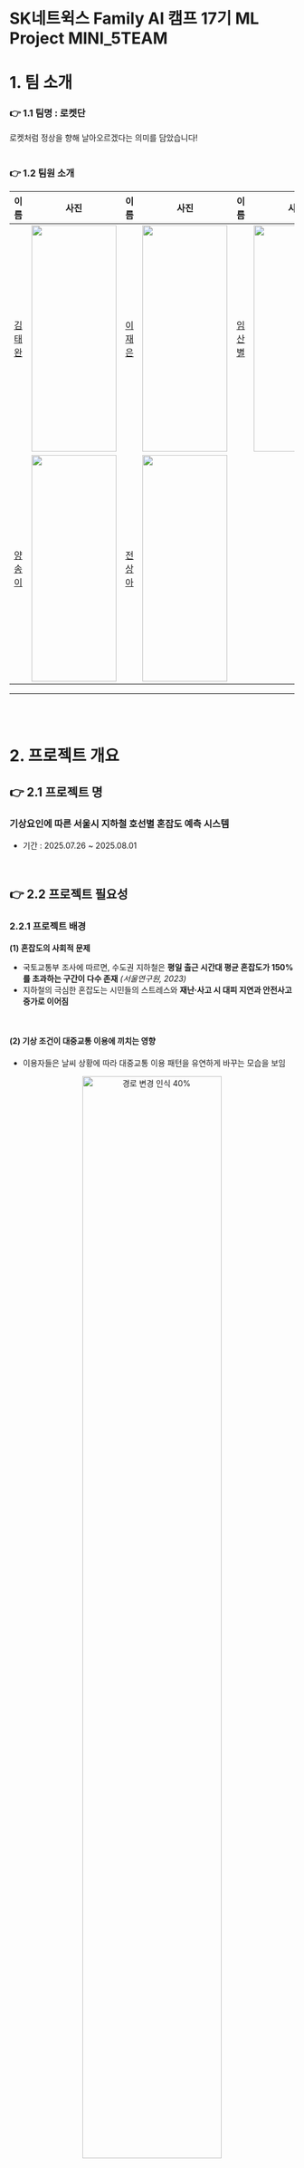 # SK네트윅스 Family AI 캠프 17기 ML Project MINI_5TEAM #

# 1. 팀 소개
### 👉 1.1 팀명 : 로켓단
로켓처럼 정상을 향해 날아오르겠다는 의미를 담았습니다! 
<br>
<br>

### 👉 1.2 팀원 소개 
|이름|사진|이름|사진|이름|사진|
|:---|---|:---|---|:---|---|
|[김태완](https://github.com/Kicangel)|<img src="https://github.com/Encore-SKN-17/EDA_MINI_5TEAM/blob/main/image_1/%EB%A1%B1%EC%8A%A4%ED%86%A42.jpg" width="150" height="400"/>|[이재은](https://github.com/JAEEUN0129)|<img src="https://github.com/Encore-SKN-17/EDA_MINI_5TEAM/blob/main/image_1/%EC%83%A4%EB%AF%B8%EB%A5%B4.jpg" width="150" height="400"/>|[임산별](https://github.com/ImMountainStar)|<img src="https://github.com/Encore-SKN-17/EDA_MINI_5TEAM/blob/main/image_1/%ED%8C%8C%EC%B9%98%EB%A6%AC%EC%8A%A4.jpg" width="150" height="400"/>|
|[양송이](https://github.com/songeeeey)|<img src="https://github.com/Encore-SKN-17/EDA_MINI_5TEAM/blob/main/image_1/%ED%91%B8%ED%81%AC%EB%A6%B0.jpg" width="150" height="400"/>|[전상아](https://github.com/sang-a-le)|<img src="https://github.com/Encore-SKN-17/EDA_MINI_5TEAM/blob/main/image_1/%ED%8E%AD%ED%83%9C%EC%9E%90.jpg" width="150" height="400"/>|

------
<br>
<br>

# 2. 프로젝트 개요

## 👉 2.1 프로젝트 명 
### 기상요인에 따른 서울시 지하철 호선별 혼잡도 예측 시스템 
- 기간 : 2025.07.26 ~ 2025.08.01
<br>


## 👉 2.2 프로젝트 필요성
### 2.2.1 프로젝트 배경
**(1) 혼잡도의 사회적 문제**  
- 국토교통부 조사에 따르면, 수도권 지하철은 **평일 출근 시간대 평균 혼잡도가 150%를 초과하는 구간이 다수 존재** *(서울연구원, 2023)*
- 지하철의 극심한 혼잡도는 시민들의 스트레스와  **재난·사고 시 대피 지연과 안전사고 증가로 이어짐**
<br>

#### **(2) 기상 조건이 대중교통 이용에 끼치는 영향**  
- 이용자들은 날씨 상황에 따라 대중교통 이용 패턴을 유연하게 바꾸는 모습을 보임

<p align="center">
  <img src="https://github.com/user-attachments/assets/1e5cf96a-f72d-4d41-88ea-142e6be25013" width="70%" alt="경로 변경 인식 40%">
</p>

<p align="center">
  <sub>출처: <a href="https://blog.naver.com/kma_131/220996892740">기상청 블로그</a> & 최상기(2021) *기상조건에 따른 대중교통 수요변화에 관한 연구*</sub>
</p>
<br>

- 기상 요인 (강수, 온도, 적설, 습도) 등은 대중교통 이용에 영향을 끼침
  <br>
  
> **"강우량과 체감온도는 대중교통 수요 감소와 높은 상관관계를 보이며,  
> 특히 버스 이용률은 기상 악화 시 7% 이상 감소하는 것으로 나타났다."**  
> *(최상기 외, 2013)*
  <br>
 <p align="center">
  <img src="https://github.com/user-attachments/assets/06aeadea-4988-41af-a5a0-7a8864b5cfac" width="70%" alt="설문조사 그래프">
</p>

<p align="center">
  <sub>출처: <a href="https://blog.naver.com/kma_131/220996892740">기상청 블로그</a> & 최상기(2021) *기상조건에 따른 대중교통 수요변화에 관한 연구(2013
    )*</sub>
</p>

<br>


 

**(3) 기존 대중교통 서비스의 한계**  
- 네이버 지도, 카카오 지도 등 주요 대중교통 안내 서비스의 한계  
  - 도착 시간/환승 횟수 등 **거리·시간 중심의 경로 추천만 제공**  
  - 기상 정보는 단순 기온 제공에 그쳐, **날씨 조건에 따른 혼잡도 변화 정보 부재**
    <br>

<p align="center">
  <img src="https://github.com/user-attachments/assets/e78dee02-5ffc-4727-a1f8-7012ec3347bf" width="70%" alt="대중교통 서비스 비교">
</p>
<p align="center">
  <sub> 네이버 지도, 카카오 지도 서비스 화면 캡처</sub>
</p>


    


<br>
<br>

### 2.2.2 프로젝트 필요성
- 지하철 혼잡도는 **시민 안전과 직결되는 데이터**  
- **기상 요인을 반영한 예측 시스템이 현재 부재**  
- 이용자들은 날씨별 혼잡도 정보를 통해 **최적 이동 루트** 를 제공
**⇒ 혼잡도 + 기상 요인을 반영한 예측 시스템 구축 필요**

----

<br>
<br>

## 👉 2.3 프로젝트 목적
**(1) 기상 요인과 지하철 혼잡도 간 관계 분석**  
- 2019~2024년 서울시 지하철 **호선별 일별 승차 인구 데이터 기반 분석**  
- 강수량, 기온, 습도 등 기상 요소와 혼잡도의 정량적 관계 도출  
- 호선별·시간대별 혼잡도 변동 패턴 파악
  <br>
  → **기상 조건별 혼잡도 예측 가능성 확보**
<br>

**(2) 지하철 혼잡도 예측 모델 개발**  
- 기상 데이터와 다년간 지하철 이용 데이터를 결합  
- **호선별 혼잡도 예측 모델 구축**  

<br>

**(3) 이용자 중심 서비스 기획**  
- 예측 모델 결과를 기반으로 지도 어플리케이션(네이버 지도, 카카오 지도 등)에 **날씨 조건을 반영한 맞춤형 최적 경로 추천 서비스** 기획  


<br>
<br>

-----
# 3. 기술 스택
|Python|Github|Pandas|Matplotlib|
|---|---|---|---|
|<img src="https://img.shields.io/badge/python-3776AB?style=for-the-badge&logo=python&logoColor=white">|<img src="https://img.shields.io/badge/github-181717?style=for-the-badge&logo=github&logoColor=white"> <img src="https://img.shields.io/badge/git-F05032?style=for-the-badge&logo=git&logoColor=white">|<img src="https://img.shields.io/badge/pandas-%23150458.svg?style=for-the-badge&logo=pandas&logoColor=white">|<img src='https://img.shields.io/badge/Matplotlib-%23ffffff.svg?style=for-the-badge&logo=Matplotlib&logoColor=black'>|

<br>
<br>

--------

<br>

# 👉 4. 데이터 

### 4.1 🚈 서울시 지하철 호선별 승하차 수 데이터 

| 항목            | 내용                                                                                                      |
|-----------------|-----------------------------------------------------------------------------------------------------------|
| **데이터명**     | 서울시 지하철 호선별 역별 승하차 인원정보                                                                 |
| **데이터 출처**   | [서울 열린데이터 광장](https://data.seoul.go.kr/dataList/OA-12914/S/1/datasetView.do)                     |
| **데이터 기간**   | 2019.01.01 ~ 2024.12.31                                                                                  |
| **데이터 크기**   | 약 70MB (70,467,662 바이트)                                                                               |
| **데이터 수집 방법** | API를 통한 수집                                                                                            |
| **데이터 제공기관** | 서울특별시 교통정책과                                                                                       |
| **데이터 형태**   | CSV 파일                                                                                                   |
| **데이터 설명**   | 서울시 지하철 각 역과 호선별 일자별 승하차 인원 현황을 제공하는 데이터셋                                   |
| **주요 칼럼**     | 사용일자, 호선명, 역명, 승차총객수, 하차총승객수, 등록일자                                                   |

<br>

### 🌦️ 4.2 기상 데이터 
| 항목              | 내용                                                                                                    |
|-------------------|---------------------------------------------------------------------------------------------------------|
| **데이터명**         | 서울시 기상데이터                                                                                       |
| **데이터 출처**       | [국가기후데이터센터](https://data.kma.go.kr/data/grnd/selectAsosRltmList.do?pgmNo=36)                   |
| **데이터 기간**        | 2019.01.01 ~ 2024.12.31                                                                                |
| **데이터 크기**         | 약 79KB                                                                                                |
| **데이터 수집 방법**     | API를 통한 수집                                                                                         |
| **데이터 제공기관**       | 국가기후데이터센터                                                                                      |
| **데이터 형태**          | CSV 파일                                                                                                  |
| **데이터 설명**          | 종관기상관측(ASOS) 데이터를 활용하여 서울시의 기상 정보를 제공하는 데이터셋                                |
| **주요 칼럼**             | 날짜, 강수량, 온도, 습도 *(필요한 칼럼만 수집)*                                                           |


<br>

### 😷 4.3 미세먼지 데이터 
| 항목              | 내용                                                                                                    |
|-------------------|---------------------------------------------------------------------------------------------------------|
| **데이터명**         | 서울시 미세먼지 데이터                                                                                       |
| **데이터 출처**       | [서울특별시 대기환경정보](https://cleanair.seoul.go.kr/statistics/dayAverage)   |
| **데이터 기간**        | 2019.01.01 ~ 2024.12.31                                                                                |
| **데이터 크기**         | 약 79KB                                                                                                |
| **데이터 수집 방법**     | 엑셀다운로드                                                                                         |
| **데이터 제공기관**       | 서울특별시 대기정책과                                                                                   |
| **데이터 형태**          | CSV 파일                                                                                                  |
| **데이터 설명**          | 서울특별시의 초미세먼지 PM-2.5 (㎍/m3) 데이터                           |
| **주요 칼럼**             | 날짜, 미세먼지                                                          |
<br>
<br>

-----
# 5. 전처리과정

**지하철 데이터, 기상 데이터, 미세먼지 데이터를 통합하여 모델링에 활용 최종 데이터셋 구축**


<br>

## 5.1 지하철 데이터 전처리
- **이상치 제거:**  
  - 일별 승차 인원 데이터에서 사분위수(IQR) 기반 **박스플롯(Boxplot)** 을 활용하여 이상치를 제거  

<br>

## 5.2 기상 데이터 전처리
- **결측치 처리:**  
  - 강수량, 적설량 등 결측값은 **0으로 채움**  
  - 실제 값이 없는 경우 강수나 적설이 없는 상태로 간주  

<br>

## 5.3 미세먼지 데이터 전처리
- **결측치 처리:**  
  - 미세먼지(PM2.5, PM10) 관련 변수의 결측값은 **중앙값(Median)** 으로 대체  
<br>

## 5.4 주말/공휴일 Flag 생성
<br>
    <p align='center'>
    <img src="https://github.com/user-attachments/assets/8bd61231-4f8a-4d2d-a2f3-e5303eb63f5e" width='70%' alt="지하철 이상치 제거 전" >
    <br>
날짜별 지하철 총 승하차 인원
      <br>
=> 일정한 패턴에서 벗어난 이상치들이 존재함 
    
  - **flag 변수(`holiday_flag`) 구축:**  
    - `date` 컬럼을 기준으로 해당 날짜가 **주말(토/일) 또는 공휴일인 경우 1, 평일인 경우 0으로 설정**  
  - 공휴일 정보는 [`holidays`](https://pypi.org/project/holidayskr/) 라이브러리를 사용하여 판별  
  - 요일 편차를 제거하기 위한 분석 변수로 사용
 
<br>

## 5.5 데이터 통합
- **통합 기준:**  
  - `date`(날짜) 컬럼을 기준으로 세 데이터셋(지하철 + 기상 + 미세먼지)을 병합  
  - 최종적으로 **각 날짜별 지하철 승차 인원 + 기상 요인 + 미세먼지 데이터 + 주말/공휴일 flag**가 포함된 통합 데이터셋 구축  

<br>

## 5.6 최종 데이터 컬럼 설명
총 21,920개 행, 9개 칼럼으로 구성
| No. | 컬럼명               | Non-Null Count | 데이터 타입   | 설명                                  |
|-----|---------------------|----------------|--------------|--------------------------------------|
| 0   | `Unnamed: 0`        | 21,920         | int64        | 인덱스 컬럼 (데이터프레임 저장 시 생성) |
| 1   | `date`              | 21,920         | object       | 날짜 (YYYY.MM.DD)                     |
| 2   | `ride_count`        | 21,920         | float64      | 지하철 승차 인원                        |
| 3   | `AvgTemp(°C)`       | 21,920         | float64      | 평균 기온 (℃)                          |
| 4   | `Rainfall(mm)`      | 21,920         | float64      | 강수량 (mm)                            |
| 5   | `WindSpeed(m/s)`    | 21,920         | float64      | 풍속 (m/s)                             |
| 6   | `Humidity(%)`       | 21,920         | float64      | 평균 습도 (%)                          |
| 7   | `isolation(MJ/m2)`  | 21,920         | float64      | 일사량 (MJ/m²)                         |
| 8   | `holiday_flag`      | 21,920         | int64        | 공휴일 여부 (1=공휴일/주말, 0=평일)      |


<br>

## 5.7 최종 데이터셋 예시

| date     | ride_count | AvgTemp(째C) | Rainfall(mm) | WindSpeed(m/s) | Humidity(%) | isolation(MJ/m2) | holiday_flag |
|----------|------------|--------------|--------------|----------------|-------------|-------------------|---------------|
| 2019.1.1 | 39420      | -5           | 0            | 2.1            | 49.5        | 7.84              | 1             |
| 2019.1.1 | 11807      | -5           | 0            | 2.1            | 49.5        | 7.84              | 1             |
| 2019.1.1 | 20944      | -5           | 0            | 2.1            | 49.5        | 7.84              | 1             |
| 2019.1.1 | 17798      | -5           | 0            | 2.1            | 49.5        | 7.84              | 1             |


    

-----

<br>
<br>

# 6. 머신러닝 



---

<br>
<br>

# 7. 서비스 구현 | Streamlit 구현


<br>
<br>

---- 

# 8. 기대효과 
### **(1) 대중교통 운영 및 정책 측면**  
- 혼잡도 예측에 따른 **경찰·안전 인력 효율적 배치** 가능  
- 기상 악화 시 예상되는 혼잡 구간을 사전 식별 → **선제적 대응 가능**  
- 교통 병목 완화 및 **도시 전체 교통 효율성 향상**

<br>
<br>

------

# 9. 회고록
| 이름              | 내용                                                                                                    |
|-------------------|---------------------------------------------------------------------------------------------------------|
| 김완태 | |
| 이재은 | |
| 임산별 | API를 통해 지하철 데이터를 수집하고, 데이터 전처리와 EDA, 상관분석, Ridge Regression을 진행했습니다. 모델 성능을 높이기 위해 데이터 형태를 다양하게 구성하고, 새로운 피처를 추가하는 등 여러 시도를 해보았습니다. 이 과정에서 모델 성능을 향상시킬 수 있는 다양한 대안을 고민하며, 회귀 분석 예측 모델의 전체 프로세스를 이해할 수 있었습니다. 또한 데이터 구성 방식에 따른 머신러닝 모델의 특성과 결과 차이를 체감했고, 데이터 전처리와 EDA를 통한 사전 검증의 중요성을 깊이 배우는 계기가 되었습니다. |
| 양송이 | |
| 전상아 | 이번 프로젝트에서 선형계수를 이용한 EDA 확인, 규제선형모델과 XGBOOST를 이용한 머신러닝 등을 시행했습니다. 머신러닝 진행 시, 모델 성능 평가 점수가 유효하게 나오지 않아 전처리 방식을 조정해 데이터 양을 늘리거나 변수를 늘리는 등의 노력을 했으나 원하는 방향으로 결과값이 나오지 않아 아쉬움이 많이 남습니다. 하지만, 이 프로젝트를 통해 머신러닝을 정제되지 않은 실제 데이터에 사용을 하면서 머신러닝의 작동 방식, 순서에 대해 더 잘 이해할 수 있었고, 팀원과의 소통 및 인사이트를 도출할 수 있는 프로젝트 주제를 선정하는 것이 중요하다는 것을 느꼈습니다. 더 나아가 목적에 맞는 데이터 선정이 프로젝트에 주는 영향에 대해 생각하게 되었고, 프로젝트 설계 방향에 대해 생각하는 계기가 되었습니다.|

